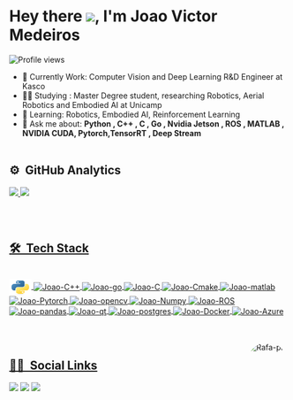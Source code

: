 <h1 align="left">Hey there <img src="https://raw.githubusercontent.com/kaueMarques/kaueMarques/master/hi.gif" width="30px">, I'm Joao Victor Medeiros </h1>

<p align="left"> <img src="https://komarev.com/ghpvc/?username=joaomedeirosr&color=green" alt="Profile views" /> </p>

- 🔭 Currently Work: Computer Vision and Deep Learning R&D Engineer at Kasco
- 👨‍🎓 Studying : Master Degree student, researching Robotics, Aerial Robotics and Embodied AI at Unicamp
- 🌱 Learning:  Robotics, Embodied AI, Reinforcement Learning
- 💬 Ask me about: **Python , C++ , C , Go , Nvidia Jetson , ROS , MATLAB , NVIDIA CUDA, Pytorch,TensorRT , Deep Stream**
<br><br>

## ⚙️ &nbsp;GitHub Analytics

<div>
<a href="https://github.com/joaomedeirosr">
  <img height="150px" src="https://github-readme-stats.vercel.app/api?username=joaomedeirosr&show_icons=true&theme=dracula&include_all_commits=true&count_private=true"/>
  <img height="150px" src="https://github-readme-stats.vercel.app/api/top-langs/?username=joaomedeirosr&layout=compact&langs_count=7&theme=dracula"/>
</div>
  
  <br><br>
  
  ## 🛠 &nbsp;Tech Stack
<div style="display: inline_block"><br>
  <img align="center" alt="Joao-Python"  height="30" width="40" src="https://raw.githubusercontent.com/devicons/devicon/master/icons/python/python-original.svg">
  <img align="center" alt="Joao-C++"     height="30" width="40" src="https://cdn.jsdelivr.net/gh/devicons/devicon/icons/cplusplus/cplusplus-original.svg" />
  <img align="center" alt="Joao-go"      height="30" width="40" src="https://cdn.jsdelivr.net/gh/devicons/devicon@latest/icons/go/go-original-wordmark.svg" />
  <img align="center" alt="Joao-C"       height="30" width="40" src="https://cdn.jsdelivr.net/gh/devicons/devicon/icons/c/c-original.svg" />
  <img align="center" alt="Joao-Cmake"   height="30" width="40" src="https://cdn.jsdelivr.net/gh/devicons/devicon@latest/icons/cmake/cmake-original.svg" />
  <img align="center" alt="Joao-matlab"  height="30" width="40" src="https://cdn.jsdelivr.net/gh/devicons/devicon@latest/icons/matlab/matlab-original.svg" />
  <img align="center" alt="Joao-Pytorch" height="30" width="40" src="https://cdn.jsdelivr.net/gh/devicons/devicon@latest/icons/pytorch/pytorch-original.svg" />
  <img align="center" alt="Joao-opencv"  height="30" width="40" src="https://cdn.jsdelivr.net/gh/devicons/devicon@latest/icons/opencv/opencv-original.svg">
  <img align="center" alt="Joao-Numpy"   height="30" width="40" src="https://cdn.jsdelivr.net/gh/devicons/devicon@latest/icons/numpy/numpy-original.svg">
  <img align="center" alt="Joao-ROS"     height="30" width="40" src="https://cdn.jsdelivr.net/gh/devicons/devicon@latest/icons/ros/ros-original.svg"  >
  <img align="center" alt="Joao-pandas"  height="30" width="40" src="https://cdn.jsdelivr.net/gh/devicons/devicon@latest/icons/pandas/pandas-original.svg"   >
  <img align="center" alt="Joao-qt"      height="30" width="40" src="https://cdn.jsdelivr.net/gh/devicons/devicon@latest/icons/qt/qt-original.svg" >
  <img align="center" alt="Joao-postgres"height="30" width="40" src="https://cdn.jsdelivr.net/gh/devicons/devicon@latest/icons/postgresql/postgresql-original.svg">
  <img align="center" alt="Joao-Docker"  height="30" width="40" src="https://cdn.jsdelivr.net/gh/devicons/devicon@latest/icons/docker/docker-original-wordmark.svg">
  <img align="center" alt="Joao-Azure"   height="30" width="40" src="https://cdn.jsdelivr.net/gh/devicons/devicon@latest/icons/azure/azure-original.svg" >
</div>
  
<br><br>
<img align="right" alt="Rafa-pic" height="150" style="border-radius:50px;" src="https://1.bp.blogspot.com/-P2czKkFRxR4/XsWVqthXVXI/AAAAAAABJVY/sEYSKbsGUZcogNCAnoxzmGGTau8Q-OPkACK4BGAsYHg/MATEM%25C3%2581TICA2.gif">

## 👨‍💻  &nbsp;Social Links
  <div> 
  <a href="https://instagram.com/jjjvmedeiros" target="_blank"><img src="https://img.shields.io/badge/-Instagram-%23E4405F?style=for-the-badge&logo=instagram&logoColor=white" target="_blank"></a>
  <a href = "mailto:joao.medeiros.ufu@gmail.com"><img src="https://img.shields.io/badge/-Gmail-%23333?style=for-the-badge&logo=gmail&logoColor=white" target="_blank"></a>
  <a href="https://www.linkedin.com/in/joaomedeirosr" target="_blank"><img src="https://img.shields.io/badge/-LinkedIn-%230077B5?style=for-the-badge&logo=linkedin&logoColor=white" target="_blank"></a> 
